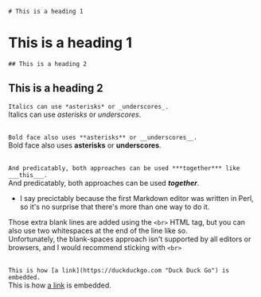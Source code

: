 `# This is a heading 1`  
# This is a heading 1

`## This is a heading 2`  
## This is a heading 2


`Italics can use *asterisks* or _underscores_.`  
Italics can use *asterisks* or _underscores_.<br><br>


`Bold face also uses **asterisks** or __underscores__.`  
Bold face also uses **asterisks** or __underscores__.<br><br>


`And predicatably, both approaches can be used ***together*** like ___this___.`  
And predicatably, both approaches can be used _**together**_.
- I say precictably because the first Markdown editor was written in Perl, so it's no surprise that there's more than one way to do it.


Those extra blank lines are added using the `<br>` HTML tag, but you can also use two whitespaces at the end of the line like so.    
Unfortunately, the blank-spaces approach isn't supported by all editors or browsers, and I would recommend sticking with `<br>`<br><br>

`This is how [a link](https://duckduckgo.com "Duck Duck Go") is embedded.`  
This is how [a link](https://duckduckgo.com "Duck Duck Go") is embedded.
